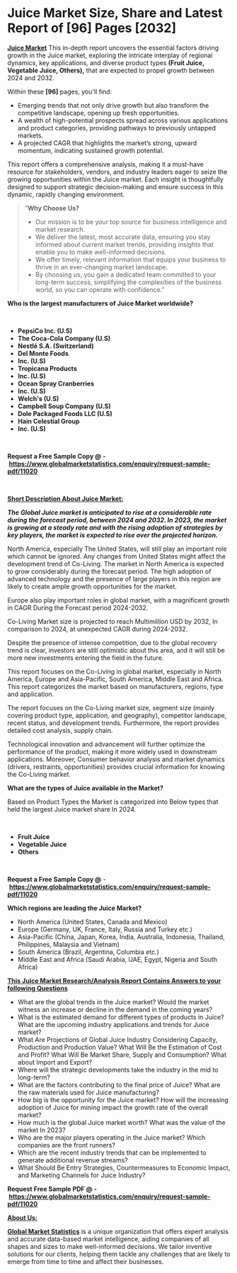 <h1>Juice Market Size, Share and Latest Report of [96] Pages [2032]</h1>
<p><a href="https://www.globalmarketstatistics.com/market-reports/juice-market-11020"><strong>Juice Market</strong></a> This in-depth report uncovers the essential factors driving growth in the Juice market, exploring the intricate interplay of regional dynamics, key applications, and diverse product types <strong>(Fruit Juice, Vegetable Juice, Others),</strong> that are expected to propel growth between 2024 and 2032.</p>
<p>Within these <strong>[96]</strong> pages, you'll find:</p>
<ul>
<li>Emerging trends that not only drive growth but also transform the competitive landscape, opening up fresh opportunities.</li>
<li>A wealth of high-potential prospects spread across various applications and product categories, providing pathways to previously untapped markets.</li>
<li>A projected CAGR that highlights the market&rsquo;s strong, upward momentum, indicating sustained growth potential.</li>
</ul>
<p>This report offers a comprehensive analysis, making it a must-have resource for stakeholders, vendors, and industry leaders eager to seize the growing opportunities within the Juice market. Each insight is thoughtfully designed to support strategic decision-making and ensure success in this dynamic, rapidly changing environment.</p>
<blockquote class="">
<p>&ldquo;<strong>Why Choose Us? </strong></p>
<ul>
<li>Our mission is to be your top source for business intelligence and market research.</li>
<li>We deliver the latest, most accurate data, ensuring you stay informed about current market trends, providing insights that enable you to make well-informed decisions.</li>
<li>We offer timely, relevant information that equips your business to thrive in an ever-changing market landscape.</li>
<li>By choosing us, you gain a dedicated team committed to your long-term success, simplifying the complexities of the business world, so you can operate with confidence.&rdquo;</li>
</ul>
</blockquote>
<p><strong>Who is the largest manufacturers of Juice Market worldwide?</strong></p>
<p>&nbsp;</p>
<ul>
<li><strong>PepsiCo Inc. (U.S)</strong></li>
<li><strong>The Coca-Cola Company (U.S)</strong></li>
<li><strong>Nestl&eacute; S.A. (Switzerland)</strong></li>
<li><strong>Del Monte Foods</strong></li>
<li><strong>Inc. (U.S)</strong></li>
<li><strong>Tropicana Products</strong></li>
<li><strong>Inc. (U.S)</strong></li>
<li><strong>Ocean Spray Cranberries</strong></li>
<li><strong>Inc. (U.S)</strong></li>
<li><strong>Welch's (U.S)</strong></li>
<li><strong>Campbell Soup Company (U.S)</strong></li>
<li><strong>Dole Packaged Foods LLC (U.S)</strong></li>
<li><strong>Hain Celestial Group</strong></li>
<li><strong>Inc. (U.S)</strong></li>
</ul>
<p>&nbsp;</p>
<p><strong>Request a Free Sample Copy @ -&nbsp;</strong><a href="https://www.globalmarketstatistics.com/enquiry/request-sample-pdf/11020"><strong>https://www.globalmarketstatistics.com/enquiry/request-sample-pdf/11020</strong></a></p>
<p>&nbsp;</p>
<p><strong><u>Short Description About Juice Market:</u></strong></p>
<p><strong><em>The Global Juice market is anticipated to rise at a considerable rate during the forecast period, between 2024 and 2032. In 2023, the market is growing at a steady rate and with the rising adoption of strategies by key players, the market is expected to rise over the projected horizon.</em></strong></p>
<p>North America, especially The United States, will still play an important role which cannot be ignored. Any changes from United States might affect the development trend of Co-Living. The market in North America is expected to grow considerably during the forecast period. The high adoption of advanced technology and the presence of large players in this region are likely to create ample growth opportunities for the market.</p>
<p>Europe also play important roles in global market, with a magnificent growth in CAGR During the Forecast period 2024-2032.</p>
<p>Co-Living Market size is projected to reach Multimillion USD by 2032, In comparison to 2024, at unexpected CAGR during 2024-2032.</p>
<p>Despite the presence of intense competition, due to the global recovery trend is clear, investors are still optimistic about this area, and it will still be more new investments entering the field in the future.</p>
<p>This report focuses on the Co-Living in global market, especially in North America, Europe and Asia-Pacific, South America, Middle East and Africa. This report categorizes the market based on manufacturers, regions, type and application.</p>
<p>The report focuses on the Co-Living market size, segment size (mainly covering product type, application, and geography), competitor landscape, recent status, and development trends. Furthermore, the report provides detailed cost analysis, supply chain.</p>
<p>Technological innovation and advancement will further optimize the performance of the product, making it more widely used in downstream applications. Moreover, Consumer behavior analysis and market dynamics (drivers, restraints, opportunities) provides crucial information for knowing the Co-Living market.</p>
<p><strong>What are the types of Juice available in the Market?</strong></p>
<p>Based on Product Types the Market is categorized into Below types that held the largest Juice market share In 2024.</p>
<p>&nbsp;</p>
<ul>
<li><strong>Fruit Juice</strong></li>
<li><strong>Vegetable Juice</strong></li>
<li><strong>Others</strong></li>
</ul>
<p>&nbsp;</p>
<p><strong>Request a Free Sample Copy @</strong>&nbsp;-&nbsp;<a href="https://www.globalmarketstatistics.com/enquiry/request-sample-pdf/11020"><strong>https://www.globalmarketstatistics.com/enquiry/request-sample-pdf/11020</strong></a></p>
<p><strong>Which regions are leading the Juice Market?</strong></p>
<ul>
<li>North America (United States, Canada and Mexico)</li>
<li>Europe (Germany, UK, France, Italy, Russia and Turkey etc.)</li>
<li>Asia-Pacific (China, Japan, Korea, India, Australia, Indonesia, Thailand, Philippines, Malaysia and Vietnam)</li>
<li>South America (Brazil, Argentina, Columbia etc.)</li>
<li>Middle East and Africa (Saudi Arabia, UAE, Egypt, Nigeria and South Africa)</li>
</ul>
<p><strong><u>This Juice Market Research/Analysis Report Contains Answers to your following Questions</u></strong></p>
<ul>
<li>What are the global trends in the Juice market? Would the market witness an increase or decline in the demand in the coming years?</li>
<li>What is the estimated demand for different types of products in Juice? What are the upcoming industry applications and trends for Juice market?</li>
<li>What Are Projections of Global Juice Industry Considering Capacity, Production and Production Value? What Will Be the Estimation of Cost and Profit? What Will Be Market Share, Supply and Consumption? What about Import and Export?</li>
<li>Where will the strategic developments take the industry in the mid to long-term?</li>
<li>What are the factors contributing to the final price of Juice? What are the raw materials used for Juice manufacturing?</li>
<li>How big is the opportunity for the Juice market? How will the increasing adoption of Juice for mining impact the growth rate of the overall market?</li>
<li>How much is the global Juice market worth? What was the value of the market In 2023?</li>
<li>Who are the major players operating in the Juice market? Which companies are the front runners?</li>
<li>Which are the recent industry trends that can be implemented to generate additional revenue streams?</li>
<li>What Should Be Entry Strategies, Countermeasures to Economic Impact, and Marketing Channels for Juice Industry?</li>
</ul>
<p><strong>Request Free Sample PDF @ -&nbsp;</strong><a href="https://www.globalmarketstatistics.com/enquiry/request-sample-pdf/11020"><strong>https://www.globalmarketstatistics.com/enquiry/request-sample-pdf/11020</strong></a></p>
<p><strong><u>About Us:</u></strong></p>
<p><a href="https://www.globalmarketstatistics.com/"><strong>Global Market Statistics</strong></a>&nbsp;is a unique organization that offers expert analysis and accurate data-based market intelligence, aiding companies of all shapes and sizes to make well-informed decisions. We tailor inventive solutions for our clients, helping them tackle any challenges that are likely to emerge from time to time and affect their businesses.</p>